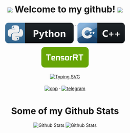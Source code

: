 <h1 align="center"> <img src="https://media.giphy.com/media/hvRJCLFzcasrR4ia7z/giphy.gif" width="25px"> Welcome to my github! <img src="https://media.giphy.com/media/hvRJCLFzcasrR4ia7z/giphy.gif" width="25px"> </h1>

<p align="center">
  <a href="#">
    <img src="svg/languages/python.svg" alt="python" style="vertical-align:top; margin:6px 4px">
  </a>  
 <a href="#">
    <img src="svg/languages/cpp.svg" alt="cpp" style="vertical-align:top; margin:6px 4px">
  </a>
  <a href="#">
    <img src="svg/tensorrt.svg" alt="tensorrt" style="vertical-align:top; margin:6px 4px">
  </a>
</p>  

<div style="text-align: center;">
  <a href="https://git.io/typing-svg" style="display: block;">
    <img src="https://readme-typing-svg.herokuapp.com?font=Russo+One&size=24&pause=1000&color=2999F7&center=true&vCenter=true&multiline=true&width=500&height=100&lines=I+am+a+beginner+C%2B%2B+developer.;I+study+Python%2C+neural+networks+and+C%2B%2B.+;And+I'm+also+a+student+at+MIPT+%3A)" alt="Typing SVG" />
  </a>
</div>

<p align="center">  
 <a href="#">
    <img src="https://komarev.com/ghpvc/?username=egorundel" alt="cpp" style="vertical-align:top; margin:6px 4px">
  </a>
 <a href="https://t.me/egorundel">
    <img src="https://badgen.net/badge/icon/Telegram?icon=telegram&label" alt="telegram" style="vertical-align:top; margin:6px 4px">
 </a>
</p>

<h1 align="center"> Some of my Github Stats </h1>
<p align="center">
  <!-- <img src="https://github-readme-stats.vercel.app/api/top-langs/?username=egorundel&layout=compact&theme=discord_old_blurple&exclude_repo=python_visualization" alt="Top Langs" /> -->
  <img src="https://github-readme-stats.vercel.app/api?username=egorundel&show_icons=true&include_all_commits=true&theme=discord_old_blurple" alt="Github Stats" height="165" >
  <img src="https://github-readme-stats.vercel.app/api/top-langs/?username=egorundel&show_icons=true&include_all_commits=true&theme=discord_old_blurple" alt="Github Stats" height="165">
</p>
